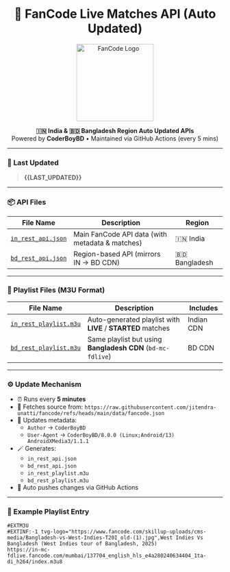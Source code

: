 <h1 align="center">
  🏏 FanCode Live Matches API (Auto Updated)
</h1>

<p align="center">
  <img src="https://upload.wikimedia.org/wikipedia/en/5/53/Fancode_logo.png" width="180" alt="FanCode Logo">
</p>

<p align="center">
  <b>🇮🇳 India & 🇧🇩 Bangladesh Region Auto Updated APIs</b><br>
  Powered by <b>CoderBoyBD</b> • Maintained via GitHub Actions (every 5 mins)
</p>

---

### 📅 Last Updated
> **{{LAST_UPDATED}}**

---

### 📦 API Files

| File Name | Description | Region |
|------------|-------------|--------|
| [`in_rest_api.json`](./in_rest_api.json) | Main FanCode API data (with metadata & matches) | 🇮🇳 India |
| [`bd_rest_api.json`](./bd_rest_api.json) | Region-based API (mirrors IN → BD CDN) | 🇧🇩 Bangladesh |

---

### 🎵 Playlist Files (M3U Format)

| File Name | Description | Includes |
|------------|-------------|-----------|
| [`in_rest_playlist.m3u`](./in_rest_playlist.m3u) | Auto-generated playlist with **LIVE** / **STARTED** matches | Indian CDN |
| [`bd_rest_playlist.m3u`](./bd_rest_playlist.m3u) | Same playlist but using **Bangladesh CDN** (`bd-mc-fdlive`) | BD CDN |

---

### ⚙️ Update Mechanism

- ⏰ Runs every **5 minutes**
- 🧠 Fetches source from: `https://raw.githubusercontent.com/jitendra-unatti/fancode/refs/heads/main/data/fancode.json`
- 🧩 Updates metadata:
  - `Author` → `CoderBoyBD`
  - `User-Agent` → `CoderBoyBD/8.0.0 (Linux;Android/13) AndroidXMedia3/1.1.1`
- 🪄 Generates:
  - `in_rest_api.json`
  - `bd_rest_api.json`
  - `in_rest_playlist.m3u`
  - `bd_rest_playlist.m3u`
- 🚀 Auto pushes changes via GitHub Actions

---

### 🧠 Example Playlist Entry

```m3u
#EXTM3U
#EXTINF:-1 tvg-logo="https://www.fancode.com/skillup-uploads/cms-media/Bangladesh-vs-West-Indies-T20I_old-(1).jpg",West Indies Vs Bangladesh (West Indies tour of Bangladesh, 2025)
https://in-mc-fdlive.fancode.com/mumbai/137704_english_hls_e4a280240634404_1ta-di_h264/index.m3u8
